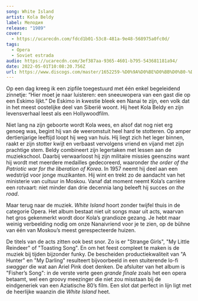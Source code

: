 ```yaml
---
song: White Island
artist: Kola Beldy
label: Мелодия
release: "1989"
cover:
  - https://ucarecdn.com/fdcd1b01-53c8-481a-9e48-568975a0fc0d/
tags:
  - Opera
  - Soviet estrada
audio: https://ucarecdn.com/3ef387aa-9365-4601-b795-543681181a94/
date: 2022-05-01T10:08:20.756Z
url: https://www.discogs.com/master/1652259-%D0%9A%D0%BE%D0%BB%D0%B0-%D0%91%D0%B5%D0%BB%D1%8C%D0%B4%D1%8B-Kola-Beldy-%D0%91%D0%B5%D0%BB%D1%8B%D0%B9-%D0%9E%D1%81%D1%82%D1%80%D0%BE%D0%B2-White-Island
---
```

Op een dag kreeg ik een zipfile toegestuurd met één enkel begeleidend zinnetje: “Hier moet je naar luisteren: een sneeuwopera van een gast die op een Eskimo lijkt.” De Eskimo in kwestie bleek een Nanai te zijn, een volk dat in het meest oostelijke deel van Siberië woont. Hij heet Kola Beldy en zijn levensverhaal leest als een Hollywoodfilm. 

Niet lang na zijn geboorte wordt Kola wees, en alsof dat nog niet erg genoeg was, begint hij van de weeromstuit heel hard te stotteren. Op amper dertienjarige leeftijd loopt hij weg van huis. Hij liegt zich het leger binnen, raakt er zijn stotter kwijt en verbaast vervolgens vriend en vijand met zijn prachtige stem. Beldy combineert zijn legertaken met lessen aan de muziekschool. Daarbij verwaarloost hij zijn militaire missies geenszins want hij wordt met meerdere medailles gedecoreerd, waaronder *the order of the Patriotic war for the liberation of Korea*. In 1957 neemt hij deel aan een wedstrijd voor jonge muzikanten. Hij wint en trekt zo de aandacht van het ministerie van cultuur in Moskou. Vanaf dat moment neemt Kola’s carrière een rotvaart: niet minder dan drie decennia lang beleeft hij succes *on the road*. 

Maar terug naar de muziek. *White Island* hoort zonder twijfel thuis in de categorie Opera. Het album bestaat niet uit songs maar uit acts, waarvan het gros gekenmerkt wordt door Kola’s grandioze gezang. Je hebt maar weinig verbeelding nodig om onze Nanaivriend voor je te zien, op de bühne van één van Moskou’s meest gerespecteerde huizen. 

De titels van de acts zitten ook best snor. Zo is er "Strange Girls", "My Little Reindeer" of "Toasting Song". En om het feest compleet te maken is de muziek bij tijden bijzonder funky. De bescheiden productiekwaliteit van "A Hunter" en "My Darling" resulteert bijvoorbeeld in een stuiterende lo-fi *swagger* die wat aan Ariel Pink doet denken.  De afsluiter van het album is "Fisher’s Song": in de verste verte geen *grande finale* zoals het een opera betaamt, wel een groovy meezinger die niet zou misstaan bij de eindgeneriek van een Aziatische 80’s film. Een slot dat perfect in lijn ligt met de heerlijke waanzin die *White Island* heet.